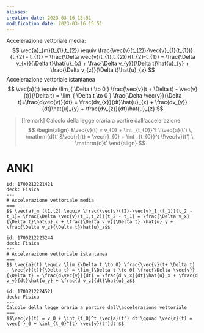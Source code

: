 ```yaml
---
aliases: 
creation date: 2023-03-16 15:51
modification date: 2023-03-16 15:51
---
```


Accelerazione vettoriale media:
$$
\vec{a}_{m}(t_{1},t_{2}) \equiv \frac{\vec{v}(t_{2})-\vec{v}_{1}(t_{1})}{t_{2} - t_{1}} = \frac{\Delta \vec{v}(t_{1},t_{2})}{t_{2}-t_{1}} = \frac{\Delta v_{x}}{\Delta t}\hat{u}_{x} + \frac{\Delta v_{y}}{\Delta t}\hat{u}_{y} + \frac{\Delta v_{z}}{\Delta t}\hat{u}_{z} 
$$
Accelerazione vettoriale istantanea
$$
\vec{a}(t) \equiv \lim_{ \Delta t \to 0 } \frac{\vec{v}(t + \Delta t) - \vec{v}(t)}{\Delta t} = \lim_{ \Delta t \to 0 } \frac{\Delta \vec{v}}{\Delta t}=\frac{d\vec{v}}{dt} = \frac{dv_{x}}{dt}\hat{u}_{x} + \frac{dv_{y}}{dt}\hat{u}_{y} + \frac{dv_{z}}{dt}\hat{u}_{z}   
$$


>[!remark]
>Calcolo della legge oraria a partire dall'accelerazione
> $$
>\begin{align}
>&\vec{v}(t) = v_{0} + \int _{t_{0}}^t \!\vec{a}(t') \, \mathrm{d}t' &\vec{r}(t) = \vec{r}_{0} + \int _{t_{0}}^t \!\vec{v}(t') \, \mathrm{d}t' 
>\end{align}
>$$


# ANKI


```anki
id: 1700212221421
deck: Fisica
---
# Accelerazione vettoriale media
===
$$ \vec{a}_m (t1,t2) \equiv \frac{\vec{v}(t2)-\vec{v}_1 (t_1)}{t_2 - t_1}= \frac{\Delta \vec{v}(t_1,t_2)}{t_2 - t_1} = \frac{\Delta v_x}{\Delta t}\hat{u}_x + \frac{\Delta v_y}{\Delta t} \hat{u}_y + \frac{\Delta v_z}{\Delta t}\hat{u}_z$$
```


```anki
id: 1700212223244
deck: Fisica
---
# Accelerazione vettoriale istantanea
===
$$ \vec{a}(t) \equiv \lim_{\Delta t \to 0} \frac{\vec{v}(t+ \Delta t) - \vec{v}(t)}{\Delta t} = \lim_{\Delta t \to 0} \frac{\Delta \vec{v}}{\Delta t} = \frac{d\vec{v}}{dt} = \frac{d v_x}{dt}\hat{u}_x + \frac{d v_y}{dt}\hat{u_y} + \frac{d v_z}{dt}\hat{u}_z$$
```


```anki
id: 1700212224521
deck: Fisica
---
Calcolo della legge oraria a partire dall\accelerazione vettoriale
===
$$\vec{v}(t) = v_0 + \int_{t_0}^t \vec{a}(t') dt'\qquad \vec{r}(t) = \vec{r}_0 + \int_{t_0}^{t} \vec{v}(t')dt'$$
```

